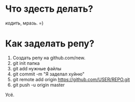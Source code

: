 # Что здесть делать?
*кодить*, мразь. =)

# Как заделать репу?
1. Создать репу на github.com/new.
2. git init папка
3. git add нужные файлы
4. git commit -m "Я заделал хуйню"
5. git remote add origin https://github.com/USER/REPO.git
6. git push -u origin master

Усё.